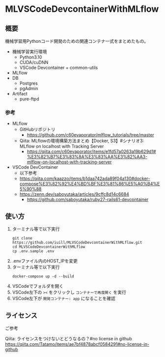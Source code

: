 # MLVSCodeDevcontainerWithMLflow

## 概要

機械学習用Pythonコード開発のための関連コンテナ一式をまとめたもの。

- 機械学習実行環境
    - Python3.10
    - CUDA/cuDNN
    - VSCode Devcontainer + common-utils
- MLflow
- DB
    - Postgres
    - pgAdmin
- Artifact
    - pure-ftpd

### 参考

- MLflow
    - GitHubリポジトリ
        - https://github.com/c60evaporator/mlflow_tutorials/tree/master
    - Qiita: MLflowの環境構築方法まとめ【Docker, S3】#シナリオ3: MLflow on localhost with Tracking Server
        - https://qiita.com/c60evaporator/items/e1fd57a0263a19b629d1#%E3%82%B7%E3%83%8A%E3%83%AA%E3%82%AA3-mlflow-on-localhost-with-tracking-server
- VSCode DevContainer
    - 以下参考
    - https://qiita.com/kaazzo/items/b1daa742ada89f04a130#docker-compose%E3%82%92%E4%BD%BF%E3%81%86%E5%A0%B4%E5%90%88
    - https://zenn.dev/saboyutaka/articles/9cffc8d14c6684
        - https://github.com/saboyutaka/ruby27-rails61-devcontainer

## 使い方

1. ターミナル等で以下実行
    ```
    git clone https://github.com/iuill/MLVSCodeDevcontainerWithMLflow.git
    cd MLVSCodeDevcontainerWithMLflow
    cp .env.sample .env
    ```
1. .envファイル内のHOST_IPを変更
1. ターミナル等で以下実行
    ```
    docker-compose up -d --build
    ```
1. VSCodeでフォルダを開く
1. VSCode左下の `><` をクリックし `コンテナーで再度開く` を実行
1. VSCode左下が `開発コンテナー: app` になることを確認

## ライセンス

ご参考

Qiita: ライセンスをつけないとどうなるの？#no license in github
https://qiita.com/Tatamo/items/ae7bf4878abcf0584291#no-license-in-github

